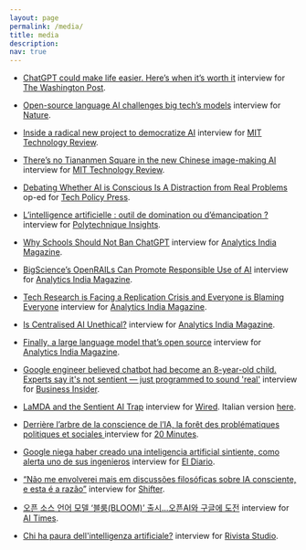 ```yaml
---
layout: page
permalink: /media/
title: media
description: 
nav: true
---
```


* [ChatGPT could make life easier. Here’s when it’s worth it](https://www.washingtonpost.com/technology/2023/01/18/chatgpt-personal-use/) interview for [The Washington Post](https://www.washingtonpost.com/).

* [Open-source language AI challenges big tech’s models](https://www.nature.com/articles/d41586-022-01705-z) interview for [Nature](https://www.nature.com/).

* [Inside a radical new project to democratize AI](https://www.technologyreview.com/2022/07/12/1055817/inside-a-radical-new-project-to-democratize-ai/) interview for [MIT Technology Review](https://www.technologyreview.com/).

* [There’s no Tiananmen Square in the new Chinese image-making AI](https://www.technologyreview.com/2022/09/14/1059481/baidu-chinese-image-ai-tiananmen/) interview for [MIT Technology Review](https://www.technologyreview.com/).

* [Debating Whether AI is Conscious Is A Distraction from Real Problems](https://techpolicy.press/debating-whether-ai-is-conscious-is-a-distraction-from-real-problems/) op-ed for [Tech Policy Press](https://techpolicy.press/).

* [L’intelligence artificielle : outil de domination ou d’émancipation ?](https://www.polytechnique-insights.com/tribunes/digital/lintelligence-artificielle-outil-de-domination-ou-demancipation/) interview for [Polytechnique Insights](https://www.polytechnique-insights.com/).

* [Why Schools Should Not Ban ChatGPT](https://analyticsindiamag.com/why-schools-should-not-ban-chatgpt/) interview for [Analytics India Magazine](https://analyticsindiamag.com/).

* [BigScience’s OpenRAILs Can Promote Responsible Use of AI](https://analyticsindiamag.com/bigsciences-openrails-can-promote-responsible-use-of-ai/) interview for [Analytics India Magazine](https://analyticsindiamag.com/).

* [Tech Research is Facing a Replication Crisis and Everyone is Blaming Everyone](https://analyticsindiamag.com/tech-research-is-facing-a-replication-crisis-and-everyone-is-blaming-everyone/) interview for [Analytics India Magazine](https://analyticsindiamag.com/).

* [Is Centralised AI Unethical?](https://analyticsindiamag.com/is-centralised-ai-unethical/) interview for [Analytics India Magazine](https://analyticsindiamag.com/).

* [Finally, a large language model that’s open source](https://analyticsindiamag.com/finally-a-large-language-model-thats-open-source/) interview for [Analytics India Magazine](https://analyticsindiamag.com/).

* [Google engineer believed chatbot had become an 8-year-old child. Experts say it's not sentient — just programmed to sound 'real'](https://www.businessinsider.com/lamda-ai-isnt-sentient-google-engineer-claims-2022-6?r=US&IR=T) interview for [Business Insider](https://www.businessinsider.com/).

* [LaMDA and the Sentient AI Trap](https://www.wired.com/story/lamda-sentient-ai-bias-google-blake-lemoine/) interview for [Wired](https://www.wired.com/). Italian version [here](https://www.wired.it/article/intelligenza-artificiale-lamda-dibattito-ai-senziente/).

* [Derrière l’arbre de la conscience de l’IA, la forêt des problématiques politiques et sociales
](https://www.20minutes.fr/arts-stars/web/3315831-20220726-derriere-arbre-conscience-ia-foret-problematiques-politiques-sociales) interview for [20 Minutes](https://www.20minutes.fr/).

* [Google niega haber creado una inteligencia artificial sintiente, como alerta uno de sus ingenieros](https://www.eldiarioar.com/mundo/google-niega-haber-creado-inteligencia-artificial-sintiente-alerta-ingenieros_1_9083638.html) interview for [El Diario](https://www.eldiarioar.com).

* [“Não me envolverei mais em discussões filosóficas sobre IA consciente, e esta é a razão”](https://shifter.pt/2022/08/ia-consciente-giada-pistilli/) interview for [Shifter](https://shifter.pt/).

* [오픈 소스 언어 모델 ‘블룸(BLOOM)’ 출시…오픈AI와 구글에 도전](http://www.aitimes.com/news/articleView.html?idxno=145494) interview for [AI Times](http://www.aitimes.com).

* [Chi ha paura dell'intelligenza artificiale?](https://www.rivistastudio.com/ai-google-blake-lemoine/) interview for [Rivista Studio](https://www.rivistastudio.com/).






